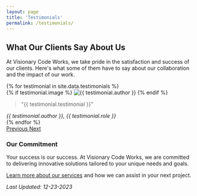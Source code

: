 ```yaml
---
layout: page
title: 'Testimonials'
permalink: /testimonials/
---
```


## What Our Clients Say About Us

At Visionary Code Works, we take pride in the satisfaction and success of our clients. Here's what some of them have to say about our collaboration and the impact of our work.

<section id="testimonialsCarousel" class="carousel slide" data-ride="carousel">
  <div class="carousel-inner">
    {% for testimonial in site.data.testimonials %}
    <div class="carousel-item {% if forloop.first %}active{% endif %}">
      <div class="testimonial-wrapper">
        {% if testimonial.image %}
          <img src="{{ testimonial.image }}" alt="{{ testimonial.author }}" class="testimonial-image">
        {% endif %}
        <div class="testimonial-text">
          <blockquote>"{{ testimonial.testimonial }}"</blockquote>
          <cite>{{ testimonial.author }}, {{ testimonial.role }}</cite>
        </div>
      </div>
    </div>
    {% endfor %}
  </div>
  <!-- Carousel Controls -->
  <a class="carousel-control-prev" href="#testimonialsCarousel" role="button" data-slide="prev">
    <span class="carousel-control-prev-icon" aria-hidden="true"></span>
    <span class="sr-only">Previous</span>
  </a>
  <a class="carousel-control-next" href="#testimonialsCarousel" role="button" data-slide="next">
    <span class="carousel-control-next-icon" aria-hidden="true"></span>
    <span class="sr-only">Next</span>
  </a>
</section>

### Our Commitment

Your success is our success. At Visionary Code Works, we are committed to delivering innovative solutions tailored to your unique needs and goals.

[Learn more about our services](http://vcwtech.com/services/) and how we can assist in your next project.

_Last Updated: 12-23-2023_
